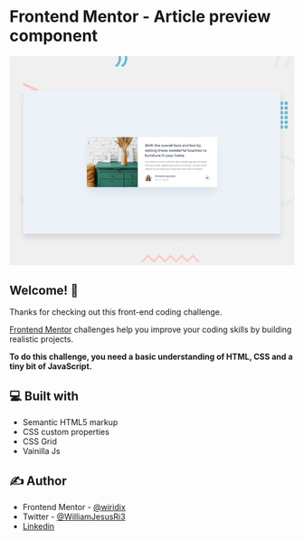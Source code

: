 # Frontend Mentor - Article preview component

![Design preview for the Article preview component coding challenge](./design/desktop-preview.jpg)

## Welcome! 👋

Thanks for checking out this front-end coding challenge.

[Frontend Mentor](https://www.frontendmentor.io) challenges help you improve your coding skills by building realistic projects.

**To do this challenge, you need a basic understanding of HTML, CSS and a tiny bit of JavaScript.**

## 💻 Built with

- Semantic HTML5 markup
- CSS custom properties
- CSS Grid
- Vainilla Js

## ✍️ Author

- Frontend Mentor - [@wiridix](https://www.frontendmentor.io/profile/wiridix)
- Twitter - [@WilliamJesusRi3](https://twitter.com/WilliamJesusRi3)
- [Linkedin](https://www.linkedin.com/in/williamrd/)